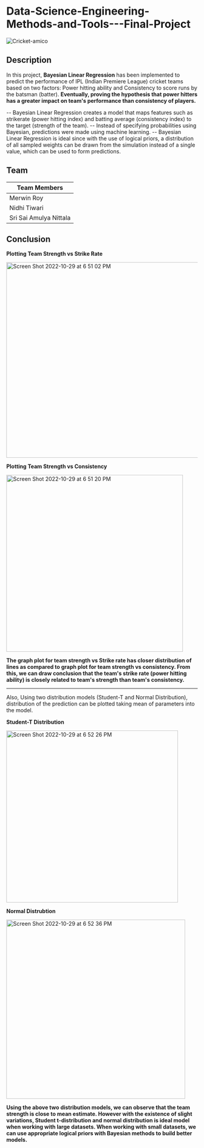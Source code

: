 # Data-Science-Engineering-Methods-and-Tools---Final-Project

![Cricket-amico](https://user-images.githubusercontent.com/46862684/198855800-3d690a9b-4c43-4a4d-980e-7c10a8272113.png)

## Description
In this project, **Bayesian Linear Regression** has been implemented to predict the performance of IPL (Indian Premiere League) cricket teams based on two factors: Power hitting ability and Consistency to score runs by the batsman (batter).
**Eventually, proving the hypothesis that power hitters has a greater impact on team's performance than consistency of players.**

-- Bayesian Linear Regression creates a model that maps features such as strikerate (power hitting index) and batting average (consistency index) to the target (strength of the team).
-- Instead of specifying probabilities using Bayesian, predictions were made using machine learning.
-- Bayesian Linear Regression is ideal since with the use of logical priors, a distribution of all sampled weights can be drawn from the simulation instead of a single value, which can be used to form predictions.


## Team
| **Team Members**|
| ------------- |
| Merwin Roy      |
| Nidhi Tiwari|
| Sri Sai Amulya Nittala |

## Conclusion

**Plotting Team Strength vs Strike Rate**

<img width="514" alt="Screen Shot 2022-10-29 at 6 51 02 PM" src="https://user-images.githubusercontent.com/46862684/198855386-beb47e5a-f5a8-4c8c-97f6-deb3cf338b3d.png">

**Plotting Team Strength vs Consistency**

<img width="465" alt="Screen Shot 2022-10-29 at 6 51 20 PM" src="https://user-images.githubusercontent.com/46862684/198855394-38e01413-a8f2-46a0-864c-30c223bbf9b0.png">

**The graph plot for team strength vs Strike rate has closer distribution of lines as compared to graph plot for team strength vs consistency. 
From this, we can draw conclusion that the team's strike rate (power hitting ability) is closely related to team's strength than team's consistency.**

---

Also, Using two distribution models (Student-T and Normal Distribution), distribution of the prediction can be plotted taking mean of parameters into the model.

**Student-T Distribution**

<img width="452" alt="Screen Shot 2022-10-29 at 6 52 26 PM" src="https://user-images.githubusercontent.com/46862684/198855530-c8075da2-d953-48f1-9978-df2f335dad24.png">

**Normal Distrubtion**

<img width="471" alt="Screen Shot 2022-10-29 at 6 52 36 PM" src="https://user-images.githubusercontent.com/46862684/198855543-5222a8d5-1619-4362-a61c-92efd9ada2c2.png">

**Using the above two distribution models, we can observe that the team strength is close to mean estimate.
However with the existence of slight variations, Student t-distribution and normal distribution is ideal model when working with large datasets. When working with small datasets, we can use appropriate logical priors with Bayesian methods to build better models.**
